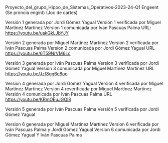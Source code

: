 
Proyecto_del_grupo_Hippo_de_Sistemas_Operativos-2023-24-Q1
Engeent (Se proncia engint) (Joc de cartes)

Versión 1 generada por Jordi Gómez Yagual
Versión 1 verificada por Miguel Martínez Martínez
Version 1 comunicada por Ivan Pascuas Palma
URL: https://youtu.be/uakGkLJbYJY

Versión 2 generada por Miguel Martínez Martínez
Version 2 verificada por Iván Pascuas Palma
Version 2 comunicada por Jordi Gómez Yagual
URL https://youtu.be/6T59NrVM6Lc

Versión 3 generada por Iván Pascuas Palma
Version 3 verificada por Jordi Gómez Yagual
Version 3 comunicada por Miguel Martínez Martínez
URL https://youtu.be/Jzf8gg6c8oo

Version 4 generada por Jordi Gómez Yagual
Versión 4 verificada por Miguel Martínez Martínez
Versión 4 reverificada por Miguel Martínez Martínez
Versión 4 comunicada por Iván Pascuas Palma
URL https://youtu.be/KRmOEuJGQl8

Versión 5 generada por Iván Pascuas Palma
Versión 5 verificada por Jordi Gómez Yagual

Version 6 generada por Miguel Martínez Martínez
Version 6 verificada por Iván Pascuas Palma y Jordi Gómez Yagual
Version 6 comunicada por Jordi Gómez Yagual Y Iván Pascuas Palma
